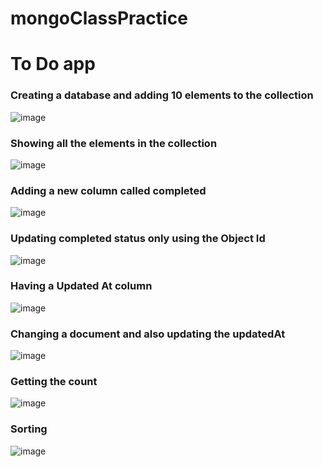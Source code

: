 # mongoClassPractice

<h1>To Do app</h1>

<h3>Creating a database and adding 10 elements to the collection</h3>

![image](https://github.com/user-attachments/assets/21e34519-60e0-4057-a265-045c181460f0)

<h3>Showing all the elements in the collection</h3>

![image](https://github.com/user-attachments/assets/9a52e439-0a17-485c-88ae-c22ca519b880)

<h3>Adding a new column called completed</h3>

![image](https://github.com/user-attachments/assets/f6741480-55aa-4d36-89c3-81d4a8ec4650)

<h3>Updating completed status only using the Object Id</h3>

![image](https://github.com/user-attachments/assets/ff6b8cbb-1609-4594-b72c-566254345ffd)

<h3>Having a Updated At column</h3>

![image](https://github.com/user-attachments/assets/f3ab889b-6381-44a2-9711-9f59f855e90f)

<h3>Changing a document and also updating the updatedAt</h3>

![image](https://github.com/user-attachments/assets/133c1cde-a1b1-4fde-8218-affccc083146)

<h3>Getting the count</h3>

![image](https://github.com/user-attachments/assets/85958504-c740-4489-8572-c5638bbbcf1e)

<h3>Sorting</h3>

![image](https://github.com/user-attachments/assets/ffc741fb-8b86-4793-af6f-eb1eafdf299e)





